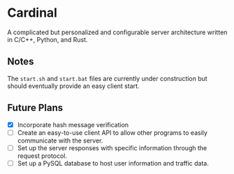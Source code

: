 # Cardinal
A complicated but personalized and configurable server architecture written in C/C++, Python, and Rust. 

## Notes
The `start.sh` and `start.bat` files are currently under construction but should eventually provide an easy client start.

## Future Plans
- [x] Incorporate hash message verification
- [ ] Create an easy-to-use client API to allow other programs to easily communicate with the server.
- [ ] Set up the server responses with specific information through the request protocol.
- [ ] Set up a PySQL database to host user information and traffic data.
